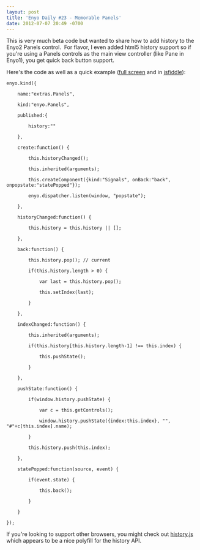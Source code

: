 ```yaml
---
layout: post
title: 'Enyo Daily #23 - Memorable Panels'
date: 2012-07-07 20:49 -0700
---
```


<p>This is very much beta code but wanted to share how to add history to the Enyo2 Panels control.  For flavor, I even added html5 history support so if you're using a Panels controls as the main view controller (like Pane in Enyo1), you get quick back button support.</p>

<p>Here's the code as well as a quick example (<a href="http://fiddle.jshell.net/ryanjduffy/LnMmL/show/light/">full screen</a> and in <a href="http://jsfiddle.net/ryanjduffy/LnMmL/embedded/result/">jsfiddle</a>):</p>



<pre><code>enyo.kind({

    name:"extras.Panels",

    kind:"enyo.Panels",

    published:{

        history:""

    },

    create:function() {

        this.historyChanged();

        this.inherited(arguments);

        this.createComponent({kind:"Signals", onBack:"back", onpopstate:"statePopped"});

        enyo.dispatcher.listen(window, "popstate");

    },

    historyChanged:function() {

        this.history = this.history || [];

    },

    back:function() {

        this.history.pop(); // current

        if(this.history.length &gt; 0) {

            var last = this.history.pop();

            this.setIndex(last);

        }

    },

    indexChanged:function() {

        this.inherited(arguments);

        if(this.history[this.history.length-1] !== this.index) {

            this.pushState();

        }

    },

    pushState:function() {

        if(window.history.pushState) {

            var c = this.getControls();

            window.history.pushState({index:this.index}, "", "#"+c[this.index].name);

        }

        this.history.push(this.index);

    },

    statePopped:function(source, event) {

        if(event.state) {

            this.back();

        }

    }

});</code></pre>
<p>If you're looking to support other browsers, you might check out <a href="https://github.com/balupton/history.js">history.js</a> which appears to be a nice polyfill for the history API.</p>